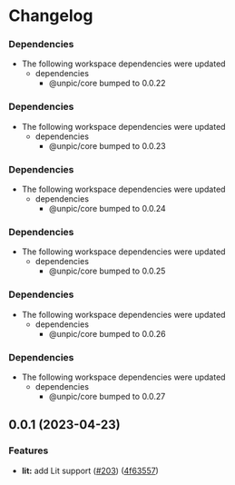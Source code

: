 # Changelog

### Dependencies

* The following workspace dependencies were updated
  * dependencies
    * @unpic/core bumped to 0.0.22

### Dependencies

* The following workspace dependencies were updated
  * dependencies
    * @unpic/core bumped to 0.0.23

### Dependencies

* The following workspace dependencies were updated
  * dependencies
    * @unpic/core bumped to 0.0.24

### Dependencies

* The following workspace dependencies were updated
  * dependencies
    * @unpic/core bumped to 0.0.25

### Dependencies

* The following workspace dependencies were updated
  * dependencies
    * @unpic/core bumped to 0.0.26

### Dependencies

* The following workspace dependencies were updated
  * dependencies
    * @unpic/core bumped to 0.0.27

## 0.0.1 (2023-04-23)


### Features

* **lit:** add Lit support ([#203](https://github.com/ascorbic/unpic-img/issues/203)) ([4f63557](https://github.com/ascorbic/unpic-img/commit/4f63557792d3c828c283ec0e935b54b11390a443))
